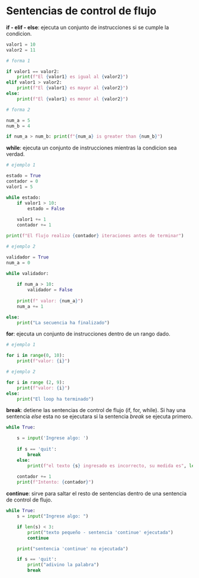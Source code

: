 # Sentencias de control de flujo

**if - elif - else**: ejecuta un conjunto de instrucciones si se cumple la condicion.

```python
valor1 = 10
valor2 = 11

# forma 1

if valor1 == valor2:
    print(f"El {valor1} es igual al {valor2}")
elif valor1 > valor2:
    print(f"El {valor1} es mayor al {valor2}")
else:
    print(f"El {valor1} es menor al {valor2}")

# forma 2

num_a = 5
num_b = 4

if num_a > num_b: print(f"{num_a} is greater than {num_b}")
``` 

**while**: ejecuta un conjunto de instrucciones mientras la condicion sea verdad.

```python
# ejemplo 1

estado = True 
contador = 0
valor1 = 5

while estado:
    if valor1 > 10:
        estado = False
    
    valor1 += 1 
    contador += 1

print(f"El flujo realizo {contador} iteraciones antes de terminar")

# ejemplo 2

validador = True
num_a = 0

while validador:
    
    if num_a > 10:
        validador = False
        
    print(f" valor: {num_a}")
    num_a += 1

else:
    print("La secuencia ha finalizado")

``` 

**for**: ejecuta un conjunto de instrucciones dentro de un rango dado.

```python
# ejemplo 1

for i in range(0, 10):
    print(f"valor: {i}")

# ejemplo 2

for i in range (2, 9):
    print(f"valor: {i}")
else:
    print("El loop ha terminado")

``` 

**break**: detiene las sentencias de control de flujo (if, for, while). Si hay una sentencia *else* esta no se ejecutara si la sentencia *break* se ejecuta primero.

```python
while True:

    s = input('Ingrese algo: ')
    
    if s == 'quit':
        break
    else:
        print(f"el texto {s} ingresado es incorrecto, su medida es", len(s), "sigua intentando")
    
    contador += 1
    print(f"Intento: {contador}")
``` 

**continue**: sirve para saltar el resto de sentencias dentro de una sentencia de control de flujo. 

```python
while True:
    s = input("Ingrese algo: ")

    if len(s) < 3:
        print("texto pequeño - sentencia 'continue' ejecutada")
        continue

    print("sentencia 'continue' no ejecutada")

    if s == 'quit':
        print("adivino la palabra")
        break
``` 
